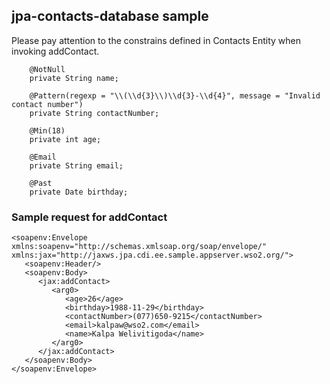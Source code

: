 ## jpa-contacts-database sample

Please pay attention to the constrains defined in Contacts Entity when invoking addContact.

```
    @NotNull
    private String name;

    @Pattern(regexp = "\\(\\d{3}\\)\\d{3}-\\d{4}", message = "Invalid contact number")
    private String contactNumber;

    @Min(18)
    private int age;

    @Email
    private String email;

    @Past
    private Date birthday;
```

### Sample request for addContact

```
<soapenv:Envelope xmlns:soapenv="http://schemas.xmlsoap.org/soap/envelope/" xmlns:jax="http://jaxws.jpa.cdi.ee.sample.appserver.wso2.org/">
   <soapenv:Header/>
   <soapenv:Body>
      <jax:addContact>
         <arg0>
            <age>26</age>
            <birthday>1988-11-29</birthday>
            <contactNumber>(077)650-9215</contactNumber>
            <email>kalpaw@wso2.com</email>
            <name>Kalpa Welivitigoda</name>
         </arg0>
      </jax:addContact>
   </soapenv:Body>
</soapenv:Envelope> 
```
